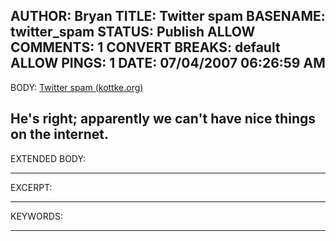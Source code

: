 AUTHOR: Bryan
TITLE: Twitter spam
BASENAME: twitter_spam
STATUS: Publish
ALLOW COMMENTS: 1
CONVERT BREAKS: __default__
ALLOW PINGS: 1
DATE: 07/04/2007 06:26:59 AM
-----
BODY:
<a title="Twitter spam (kottke.org)" href="http://www.kottke.org/07/06/twitter-spam">Twitter spam (kottke.org)</a>

He's right; apparently we can't have nice things on the internet.
-----
EXTENDED BODY:

-----
EXCERPT:

-----
KEYWORDS:

-----


